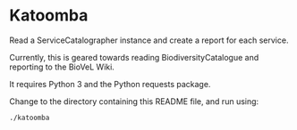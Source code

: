 # Katoomba

Read a ServiceCatalographer instance and create a report for each service.

Currently, this is geared towards reading BiodiversityCatalogue and reporting
to the BioVeL Wiki.

It requires Python 3 and the Python requests package.

Change to the directory containing this README file, and run using:
```
./katoomba
```

